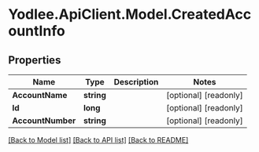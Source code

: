 # Yodlee.ApiClient.Model.CreatedAccountInfo

## Properties

Name | Type | Description | Notes
------------ | ------------- | ------------- | -------------
**AccountName** | **string** |  | [optional] [readonly] 
**Id** | **long** |  | [optional] [readonly] 
**AccountNumber** | **string** |  | [optional] [readonly] 

[[Back to Model list]](../README.md#documentation-for-models) [[Back to API list]](../README.md#documentation-for-api-endpoints) [[Back to README]](../README.md)

